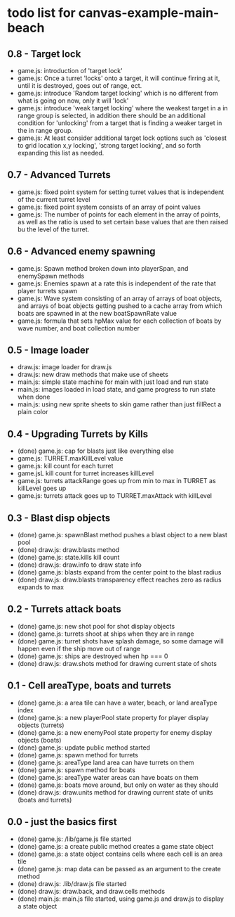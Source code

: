 # todo list for canvas-example-main-beach

## 0.8 - Target lock
* game.js: introduction of 'target lock'
* game.js: Once a turret 'locks' onto a target, it will continue firring at it, until it is destroyed, goes out of range, ect.
* game.js: introduce 'Random target locking' which is no different from what is going on now, only it will 'lock'
* game.js: introduce 'weak target locking' where the weakest target in a in range group is selected, in addition there should be an additional condition for 'unlocking' from a target that is finding a weaker target in the in range group.
* game.js: At least consider additional target lock options such as 'closest to grid location x,y locking', 'strong target locking', and so forth expanding this list as needed.

## 0.7 - Advanced Turrets
* game.js: fixed point system for setting turret values that is independent of the current turret level
* game.js: fixed point system consists of an array of point values
* game.js: The number of points for each element in the array of points, as well as the ratio is used to set certain base values that are then raised bu the level of the turret.

## 0.6 - Advanced enemy spawning
* game.js: Spawn method broken down into playerSpan, and enemySpawn methods
* game.js: Enemies spawn at a rate this is independent of the rate that player turrets spawn
* game.js: Wave system consisting of an array of arrays of boat objects, and arrays of boat objects getting pushed to a cache array from which boats are  spawned in at the new boatSpawnRate value
* game.js: formula that sets hpMax value for each collection of boats by wave number, and boat collection number

## 0.5 - Image loader
* draw.js: image loader for draw.js
* draw.js: new draw methods that make use of sheets
* main.js: simple state machine for main with just load and run state
* main.js: images loaded in load state, and game progress to run state when done
* main.js: using new sprite sheets to skin game rather than just fillRect a plain color

## 0.4 - Upgrading Turrets by Kills
* (done) game.js: cap for blasts just like everything else
* game.js: TURRET.maxKillLevel value
* game.js: kill count for each turret
* game.jsL kill count for turret increases killLevel
* game.js: turrets attackRange goes up from min to max in TURRET as killLevel goes up
* game.js: turrets attack goes up to TURRET.maxAttack with killLevel

## 0.3 - Blast disp objects
* (done) game.js: spawnBlast method pushes a blast object to a new blast pool
* (done) draw.js: draw.blasts method
* (done) game.js: state.kills kill count
* (done) draw.js: draw.info to draw state info
* (done) game.js: blasts expand from the center point to the blast radius
* (done) draw.js: draw.blasts transparency effect reaches zero as radius expands to max

## 0.2 - Turrets attack boats
* (done) game.js: new shot pool for shot display objects
* (done) game.js: turrets shoot at ships when they are in range
* (done) game.js: turret shots have splash damage, so some damage will happen even if the ship move out of range
* (done) game.js: ships are destroyed when hp === 0
* (done) draw.js: draw.shots method for drawing current state of shots

## 0.1 - Cell areaType, boats and turrets
* (done) game.js: a area tile can have a water, beach, or land areaType index
* (done) game.js: a new playerPool state property for player display objects (turrets)
* (done) game.js: a new enemyPool state property for enemy display objects (boats)
* (done) game.js: update public method started
* (done) game.js: spawn method for turrets
* (done) game.js: areaType land area can have turrets on them
* (done) game.js: spawn method for boats
* (done) game.js: areaType water areas can have boats on them
* (done) game.js: boats move around, but only on water as they should
* (done) draw.js: draw.units method for drawing current state of units (boats and turrets)

## 0.0 - just the basics first
* (done) game.js: /lib/game.js file started
* (done) game.js: a create public method creates a game state object
* (done) game.js: a state object contains cells where each cell is an area tile
* (done) game.js: map data can be passed as an argument to the create method
* (done) draw.js: .lib/draw.js file started
* (done) draw.js: draw.back, and draw.cells methods
* (done) main.js: main.js file started, using game.js and draw.js to display a state object
